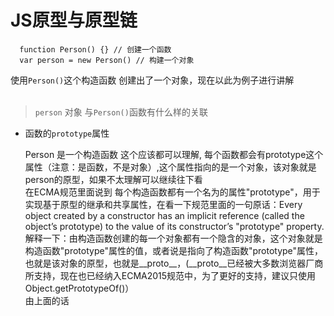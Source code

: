 # JS原型与原型链

```JS
  function Person() {} // 创建一个函数
  var person = new Person() // 构建一个对象
```

使用```Person()```这个构造函数 创建出了一个对象，现在以此为例子进行讲解<br><br>
> ```person``` 对象 与```Person()```函数有什么样的关联
* 函数的```prototype```属性

  Person 是一个构造函数 这个应该都可以理解, 每个函数都会有prototype这个属性（注意：是函数，不是对象）,这个属性指向的是一个对象，该对象就是person的原型，如果不太理解可以继续往下看<br>
  在ECMA规范里面说到 每个构造函数都有一个名为的属性"prototype"，用于实现基于原型的继承和共享属性，在看一下规范里面的一句原话：Every object created by a constructor has an implicit reference (called the object’s prototype) to the value of its constructor’s "prototype" property. 解释一下：由构造函数创建的每一个对象都有一个隐含的对象，这个对象就是构造函数"prototype"属性的值，或者说是指向了构造函数"prototype"属性，也就是该对象的原型，也就是__proto__，(__proto__已经被大多数浏览器厂商所支持，现在也已经纳入ECMA2015规范中，为了更好的支持，建议只使用 Object.getPrototypeOf()）<br>
  由上面的话


  <!-- 注：使用__proto__是有争议的，也不鼓励使用它。因为它从来没有被包括在EcmaScript语言规范中，但是现代浏览器都实现了它。__proto__属性已在ECMAScript 6语言规范中标准化，用于确保Web浏览器的兼容性，因此它未来将被支持。它已被不推荐使用, 现在更推荐使用Object.getPrototypeOf/Reflect.getPrototypeOf 和Object.setPrototypeOf/Reflect.setPrototypeOf（尽管如此，设置对象的[[[[Prototype]]]]是一个缓慢的操作，如果性能是一个问题，应该避免） -->